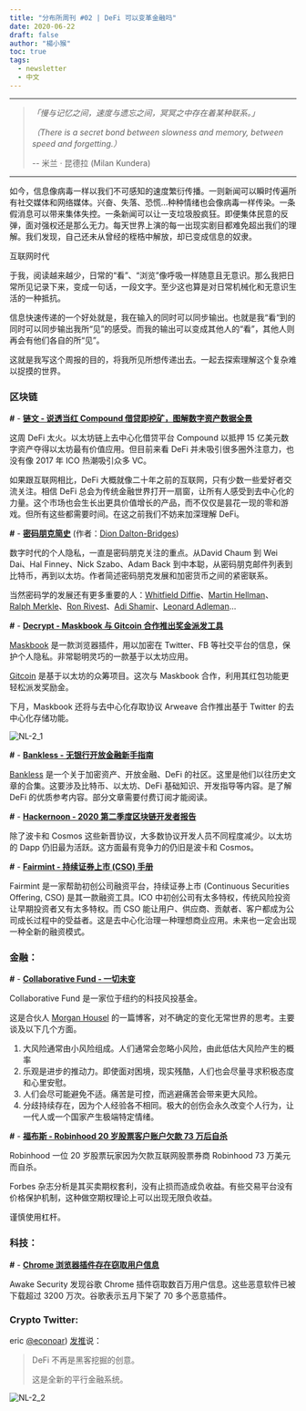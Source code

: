 ```yaml
---
title: "分布所周刊 #02 | DeFi 可以变革金融吗"
date: 2020-06-22
draft: false
author: "楊小猴"
toc: true
tags:
  - newsletter
  - 中文
---
```


---



> *「慢与记忆之间，速度与遗忘之间，冥冥之中存在着某种联系。」*
>
> *（There is a secret bond between slowness and memory, between speed and forgetting.）*
>
> -- 米兰 · 昆德拉 (Milan Kundera)

----



如今，信息像病毒一样以我们不可感知的速度繁衍传播。一则新闻可以瞬时传遍所有社交媒体和网络媒体。兴奋、失落、恐慌…种种情绪也会像病毒一样传染。一条假消息可以带来集体失控。一条新闻可以让一支垃圾股疯狂。即便集体民意的反弹，面对强权还是那么无力。每天世界上演的每一出现实剧目都难免超出我们的理解。我们发现，自己还未从曾经的桎梏中解放，却已变成信息的奴隶。

互联网时代

于我，阅读越来越少，日常的“看”、“浏览”像呼吸一样随意且无意识。那么我把日常所见记录下来，变成一句话，一段文字。至少这也算是对日常机械化和无意识生活的一种抵抗。

信息快速传递的一个好处就是，我在输入的同时可以同步输出。也就是我“看“到的同时可以同步输出我所“见”的感受。而我的输出可以变成其他人的“看”，其他人则再会有他们各自的所“见”。

这就是我写这个周报的目的，将我所见所想传递出去。一起去探索理解这个复杂难以捉摸的世界。

### 区块链

**#** - [**链文 - 说透当红 Compound 借贷即挖矿，图解数字资产数据全景**](https://www.chainnews.com/articles/946389290255.htm)

这周 DeFi 太火。以太坊链上去中心化借贷平台 Compound 以抵押 15 亿美元数字资产夺得以太坊最有价值应用。但目前来看 DeFi 并未吸引很多圈外注意力，也没有像 2017 年 ICO 热潮吸引众多 VC。

如果跟互联网相比，DeFi 大概就像二十年之前的互联网，只有少数一些爱好者交流关注。相信 DeFi 总会为传统金融世界打开一扇窗，让所有人感受到去中心化的力量。这个市场也会生长出更具价值增长的产品，而不仅仅是昙花一现的零和游戏。但所有这些都需要时间。在这之前我们不妨来加深理解 DeFi。



**#** - [**密码朋克简史**](https://medium.com/the-capital/a-brief-history-of-the-cypherpunks-31ae447a14f) (作者：[Dion Dalton-Bridges](https://medium.com/@diondaltonbridges?source=post_page-----31ae447a14f----------------------))

数字时代的个人隐私，一直是密码朋克关注的重点。从David Chaum 到 Wei Dai、Hal Finney、Nick Szabo、Adam Back 到中本聪，从密码朋克邮件列表到比特币，再到以太坊。作者简述密码朋克发展和加密货币之间的紧密联系。

当然密码学的发展还有更多重要的人：[Whitfield Diffie](https://en.wikipedia.org/wiki/Whitfield_Diffie)、[Martin Hellman](https://en.wikipedia.org/wiki/Martin_Hellman)、 [Ralph Merkle](https://en.wikipedia.org/wiki/Ralph_Merkle)、[Ron Rivest](https://en.wikipedia.org/wiki/Ron_Rivest)、[Adi Shamir](https://en.wikipedia.org/wiki/Adi_Shamir)、[Leonard Adleman](https://en.wikipedia.org/wiki/Leonard_Adleman)…

**#** - [**Decrypt - Maskbook 与 Gitcoin 合作推出奖金派发工具**](https://decrypt.co/33024/an-new-easy-way-to-fund-gitcoin-grants-via-maskbook)

[Maskbook](https://maskbook.com/) 是一款浏览器插件，用以加密在 Twitter、FB 等社交平台的信息，保护个人隐私。非常聪明灵巧的一款基于以太坊应用。

[Gitcoin](https://gitcoin.co/grants/) 是基于以太坊的众筹项目。这次与 Maskbook 合作，利用其红包功能更轻松派发奖励金。

下月，Maskbook 还将与去中心化存取协议 Arweave 合作推出基于 Twitter 的去中心化存储功能。

![NL-2_1](/inserted-images/NL-2_1.jpg)



**#** - [**Bankless - 无银行开放金融新手指南**](https://bankless.substack.com/p/-guide-1-starting-with-bankless) 

[Bankless](https://bankless.substack.com/about) 是一个关于加密资产、开放金融、DeFi 的社区。这里是他们以往历史文章的合集。这要涉及比特币、以太坊、DeFi 基础知识、开发指导等内容。是了解 DeFi 的优质参考内容。部分文章需要付费订阅才能阅读。



**#** - [**Hackernoon - 2020 第二季度区块链开发者报告**](https://hackernoon.com/blockchain-developers-report-q2-2020-8u2h3yfi?utm_source=newsletters&utm_medium=firstmover&utm_campaign=&clid=00Q1I00000KKd2CUAT)

除了波卡和 Cosmos 这些新晋协议，大多数协议开发人员不同程度减少。以太坊的 Dapp 仍旧最为活跃。这方面最有竞争力的仍旧是波卡和 Cosmos。



**#** - [**Fairmint - 持续证券上市 (CSO) 手册**](https://fairmint.co/continuous-securities-offering-handbook/) 

Fairmint 是一家帮助初创公司融资平台，持续证券上市 (Continuous Securities Offering, CSO) 是其一款融资工具。ICO 中初创公司有太多特权，传统风险投资让早期投资者又有太多特权。而 CSO 能让用户、供应商、贡献者、客户都成为公司成长过程中的受益者。这是去中心化治理一种理想商业应用。未来也一定会出现一种全新的融资模式。

### 金融：

**#** - [**Collaborative Fund - 一切未变**](https://www.collaborativefund.com/blog/same-as-it-ever-was/)

Collaborative Fund 是一家位于纽约的科技风投基金。

这是合伙人 [Morgan Housel](https://www.collaborativefund.com/blog/authors/morgan/) 的一篇博客，对不确定的变化无常世界的思考。主要谈及以下几个方面。

1. 大风险通常由小风险组成。人们通常会忽略小风险，由此低估大风险产生的概率
2. 乐观是进步的推动力。即使面对困境，现实残酷，人们也会尽量寻求积极态度和心里安慰。
3. 人们会尽可能避免不适。痛苦是可控，而逃避痛苦会带来更大风险。
4. 分歧持续存在，因为个人经验各不相同。极大的创伤会永久改变个人行为，让一代人或一个国家产生极端特定情绪。

**#** - [**福布斯 - Robinhood 20 岁股票客户账户欠款 73 万后自杀**](https://www.forbes.com/sites/sergeiklebnikov/2020/06/17/20-year-old-robinhood-customer-dies-by-suicide-after-seeing-a-730000-negative-balance/#28ac7f401638)

Robinhood 一位 20 岁股票玩家因为欠款互联网股票券商 Robinhood 73 万美元而自杀。

Forbes 杂志分析是其买卖期权套利，没有止损而造成负收益。有些交易平台没有价格保护机制，这种做空期权理论上可以出现无限负收益。

谨慎使用杠杆。



### 科技：

**#** - [**Chrome 浏览器插件存在窃取用户信息**](https://www.businessinsider.com/exclusive-massive-spying-on-users-of-googles-chrome-shows-new-security-weakness-2020-6)

Awake Security 发现谷歌 Chrome 插件窃取数百万用户信息。这些恶意软件已被下载超过 3200 万次。谷歌表示五月下架了 70 多个恶意插件。



### Crypto Twitter:

eric [@econoar](https://twitter.com/econoar?s=20)) [发推](https://twitter.com/cburniske/status/1272532591674089472?s=20)说：

> DeFi 不再是黑客挖掘的创意。
>
> 这是全新的平行金融系统。

![NL-2_2](/inserted-images/NL-2_2.jpg)